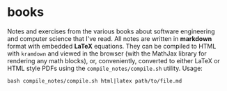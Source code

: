 # books
Notes and exercises from the various books about software engineering and computer science that I've read. All notes
are written in **markdown** format with embedded **LaTeX** equations. They can be compiled to HTML with `kramdown` and
viewed in the browser (with the MathJax library for rendering any math blocks), or, conveniently, converted to either
LaTeX or HTML style PDFs using the `compile_notes/compile.sh` utility. Usage:

```
bash compile_notes/compile.sh html|latex path/to/file.md
```
